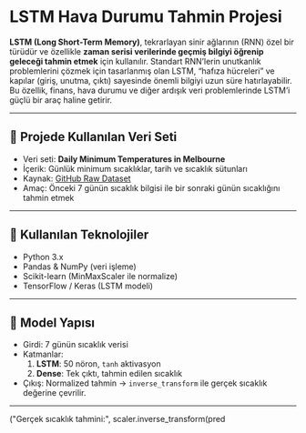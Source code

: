 # LSTM Hava Durumu Tahmin Projesi


**LSTM (Long Short-Term Memory)**, tekrarlayan sinir ağlarının (RNN) özel bir türüdür ve özellikle **zaman serisi verilerinde geçmiş bilgiyi öğrenip geleceği tahmin etmek** için kullanılır.
Standart RNN’lerin unutkanlık problemlerini çözmek için tasarlanmış olan LSTM, “hafıza hücreleri” ve kapılar (giriş, unutma, çıktı) sayesinde önemli bilgiyi uzun süre hatırlayabilir.
Bu özellik, finans, hava durumu ve diğer ardışık veri problemlerinde LSTM’i güçlü bir araç haline getirir.

---

## 🔹 Projede Kullanılan Veri Seti
- Veri seti: **Daily Minimum Temperatures in Melbourne**  
- İçerik: Günlük minimum sıcaklıklar, tarih ve sıcaklık sütunları  
- Kaynak: [GitHub Raw Dataset](https://raw.githubusercontent.com/jbrownlee/Datasets/master/daily-min-temperatures.csv)  
- Amaç: Önceki 7 günün sıcaklık bilgisi ile bir sonraki günün sıcaklığını tahmin etmek  

---

## 🔹 Kullanılan Teknolojiler
- Python 3.x  
- Pandas & NumPy (veri işleme)  
- Scikit-learn (MinMaxScaler ile normalize)  
- TensorFlow / Keras (LSTM modeli)

---

## 🔹 Model Yapısı
- Girdi: 7 günün sıcaklık verisi  
- Katmanlar:
  1. **LSTM**: 50 nöron, `tanh` aktivasyon  
  2. **Dense**: Tek çıktı, tahmin edilen sıcaklık  
- Çıkış: Normalized tahmin → `inverse_transform` ile gerçek sıcaklık değerine çevrilir.

---
("Gerçek sıcaklık tahmini:", scaler.inverse_transform(pred
